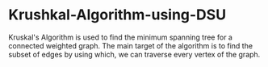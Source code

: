 # Krushkal-Algorithm-using-DSU

Kruskal's Algorithm is used to find the minimum spanning tree for a connected weighted graph. The main target of the algorithm is to find the subset of edges by using which, we can traverse every vertex of the graph. 
